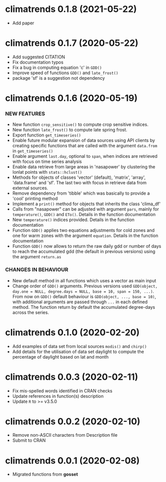climatrends 0.1.8 (2021-05-22)
=========================

* Add paper

climatrends 0.1.7 (2020-05-22)
=========================

* Add suggested CITATION
* Fix documentation typos
* Fix a bug in computing equation 'c' in `GDD()`
* Improve speed of functions `GDD()` and `late_frost()`
* package 'sf' is a suggestion not dependency

climatrends 0.1.6 (2020-05-19)
=========================

### NEW FEATURES

* New function `crop_sensitive()` to compute crop sensitive indices.
* New function `late_frost()` to compute late spring frost.
* Export function `get_timeseries()`
* Enable future modular expansion of data sources using API clients by creating specific functions that are called with the argument `data.from` in `get_timeseries()`
* Enable argument `last.day`, optional to `span`, when indices are retrieved with focus on time series analysis
* Enable data retrieve from large areas in 'nasapower' by clustering the lonlat points with `stats::hclust()`
* Methods for objects of classes 'vector' (default), 'matrix', 'array', 'data.frame' and 'sf'. The last two with focus in retrieve data from external sources.
* Remove dependency from 'tibble' which was basically to provide a 'cool' printing method
* Implement a `print()` method for objects that inherits the class 'clima_df'
* Calls from "nasapower" can be adjusted with argument `pars`, mainly for `temperature()`, `GDD()` and `ETo()`. Details in the function documentation
* New `temperature()` indices provided. Details in the function documentation
* Function `GDD()` applies two equations adjustments for cold zones and one for warm zones with the argument `equation`. Details in the function documentation
* Function `GDD()` now allows to return the raw daily gdd or number of days to reach the accumulated gdd (the default in previous versions) using the argument `return.as`

### CHANGES IN BEHAVIOUR

* New default method in all functions which uses a vector as main input
* Change order of `GDD()` arguments. Previous versions used `GDD(object, day.one = NULL, degree.days = NULL, base = 10, span = 150, ...)`. From now on `GDD()` default behaviour is `GDD(object, ..., base = 10)`, with additional arguments are passed through `...` in each defined method. The function return by default the accumulated degree-days across the series.

climatrends 0.1.0 (2020-02-20)
=========================
* Add examples of data set from local sources `modis()` and `chirp()`
* Add details for the utilisation of data set daylight to compute the percentage of daylight based on lat and month

climatrends 0.0.3 (2020-02-11)
=========================
* Fix mis-spelled words identified in CRAN checks
* Update references in function(s) description
* Update `R` to >= v3.5.0

climatrends 0.0.2 (2020-02-10)
=========================

* Remove non-ASCII characters from Description file
* Submit to CRAN

climatrends 0.0.1 (2020-02-08)
=========================

* Migrated functions from **gosset**